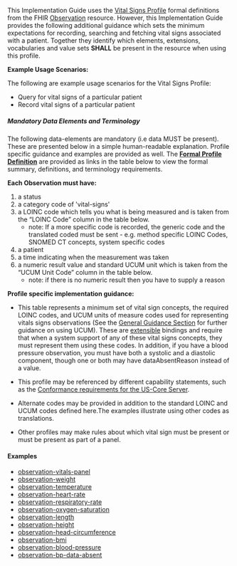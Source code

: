 ﻿This Implementation Guide uses the [Vital Signs Profile] formal definitions from the FHIR [Observation] resource. However, this Implementation Guide provides the following additional guidance which sets the minimum expectations for recording, searching and fetching vital signs associated with a patient. Together they identify which elements, extensions, vocabularies and value sets **SHALL** be present in the resource when using this profile.

**Example Usage Scenarios:**

The following are example usage scenarios for the Vital Signs
Profile:

-   Query for vital signs of a particular patient
-   Record vital signs of a particular patient

##### Mandatory Data Elements and Terminology


The following data-elements are mandatory (i.e data MUST be present). These are presented below in a simple human-readable explanation.  Profile specific guidance and examples are provided as well.  The [**Formal Profile Definition**](#profile) are provided as links in the table below to view the formal summary, definitions, and  terminology requirements.  

**Each Observation must have:**

1.  a status
1.  a category code of 'vital-signs'
1.  a LOINC code which tells you what is being measured and is taken from the “LOINC Code” column in the table below.
    -   note: If a more specific code is recorded, the generic code and the translated coded must be sent - e.g. method specific LOINC Codes, SNOMED CT concepts, system specific codes
1.  a patient
1.  a time indicating when the measurement was taken
1.  a numeric result value and standard UCUM unit which is taken from the “UCUM Unit Code” column in the table below.
    -   note: if there is no numeric result then you have to supply a reason

**Profile specific implementation guidance:**

* This table represents a minimum set of vital sign concepts, the required LOINC codes, and UCUM units of measure codes used for representing vitals signs observations (See the [General Guidance Section] for further guidance on using UCUM). These are [extensible] bindings and require that when a system support of any of these vital signs concepts, they must represent them using these codes. In addition, if you have a blood pressure observation, you must have both a systolic and a diastolic component, though one or both may have dataAbsentReason instead of a value.

* This profile may be referenced by different capability statements, such as the [Conformance requirements for the US-Core Server].

* Alternate codes may be provided in addition to the standard LOINC and UCUM codes defined here.The examples illustrate using other codes as translations.

* Other profiles may make rules about which vital sign must be present or must be present as part of a panel.


#### Examples

 - [observation-vitals-panel](Observation-vitals-panel.html)
 - [observation-weight](Observation-weight.html)
 - [observation-temperature](Observation-temperature.html)
 - [observation-heart-rate](Observation-heart-rate.html)
 - [observation-respiratory-rate](Observation-respiratory-rate.html)
 - [observation-oxygen-saturation](Observation-oxygen-saturation.html)
 - [observation-length](Observation-length.html)
 - [observation-height](Observation-height.html)
 - [observation-head-circumference](Observation-head-circumference.html)
 - [observation-bmi](Observation-bmi.html)
 - [observation-blood-pressure](Observation-blood-pressure.html)
 - [observation-bp-data-absent](Observation-bp-data-absent.html)


[Vital Signs Profile]: observation-profiles.html
[Observation]: http://build.fhir.org/observation.html
[extensible]: http://build.fhir.org/terminologies.html#extensible
[Conformance requirements for the US-Core Server]: CapabilityStatement-server.html
[General Guidance Section]: guidance.html
[Vital Signs]: http://build.fhir.org/vitalsigns.html
[Vital Signs Panel]: http://build.fhir.org/vitalspanel.html
[Respiratory Rate]: http://build.fhir.org/resprate.html
[Heart rate]: http://build.fhir.org/heartrate.html
[Oxygen saturation]: http://build.fhir.org/oxygensat.html
[Body temperature]: http://build.fhir.org/bodytemp.html
[Body height]: http://build.fhir.org/bodyheight.html
[Body length]: http://build.fhir.org/bodylength.html
[Head circumference]: http://build.fhir.org/headcircum.html
[Body weight]: http://build.fhir.org/bodyweight.html
[Body mass index]: http://build.fhir.org/bmi.html
[Blood pressure systolic and diastolic]: http://build.fhir.org/bp.html
[Systolic blood pressure]: http://build.fhir.org/bp.html
[Diastolic blood pressure]: http://build.fhir.org/bp.html
